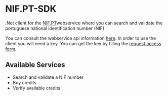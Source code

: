 # NIF.PT-SDK

.Net client for the [NIF.PT](http://www.nif.pt/)webservice where you can search and validate the portuguese national identification number (NIF) 

You can consult the webservice api information [here](http://www.nif.pt/api/).
In order to use the client you will need a key. You can get the key by filling the [request access form](http://www.nif.pt/contactos/api/).

## Available Services

 - Search and validate a NIF number
 - Buy credits
 - Verify available credits
